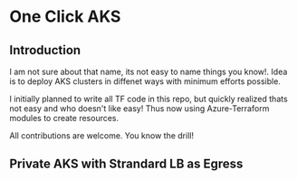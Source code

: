# One Click AKS

## Introduction
I am not sure about that name, its not easy to name things you know!. Idea is to deploy AKS clusters in diffenet ways with minimum efforts possible.

I initially planned to write all TF code in this repo, but quickly realized thats not easy and who doesn't like easy! Thus now using Azure-Terraform modules to create resources.

All contributions are welcome. You know the drill!

## Private AKS with Strandard LB as Egress